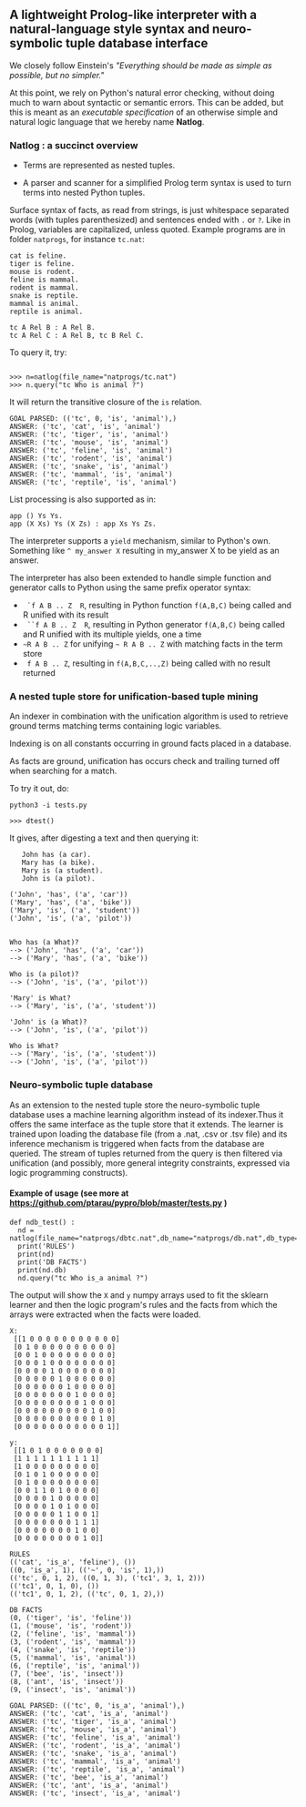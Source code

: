 ## A lightweight Prolog-like interpreter with a natural-language style syntax and neuro-symbolic tuple database interface

We closely follow Einstein's *"Everything should be made as simple as possible, but no simpler."*

At this point, we rely on Python's natural error checking, without doing much to warn about syntactic or semantic errors. This can be added, but this is meant as an *executable specification* of an otherwise simple and natural logic language that we hereby name **Natlog**.

###  **Natlog** : a succinct overview

* Terms are represented as nested tuples.

* A parser and scanner for a simplified Prolog term syntax is used
to turn terms into nested Python tuples.

Surface syntax of facts, as read from strings, is just whitespace separated words 
(with tuples parenthesized) and
sentences ended with ```.``` or ```?```.
Like in Prolog, variables are capitalized, unless quoted. Example programs are in folder ```natprogs```, for instance ```tc.nat```:

```
cat is feline.
tiger is feline.
mouse is rodent.
feline is mammal.
rodent is mammal.
snake is reptile.
mammal is animal.
reptile is animal.

tc A Rel B : A Rel B.
tc A Rel C : A Rel B, tc B Rel C.
```

To query it, try:

``` python3 -i natlog.py

>>> n=natlog(file_name="natprogs/tc.nat")
>>> n.query("tc Who is animal ?")
```

It will return the transitive closure of the ```is``` relation.

```
GOAL PARSED: (('tc', 0, 'is', 'animal'),)
ANSWER: ('tc', 'cat', 'is', 'animal')
ANSWER: ('tc', 'tiger', 'is', 'animal')
ANSWER: ('tc', 'mouse', 'is', 'animal')
ANSWER: ('tc', 'feline', 'is', 'animal')
ANSWER: ('tc', 'rodent', 'is', 'animal')
ANSWER: ('tc', 'snake', 'is', 'animal')
ANSWER: ('tc', 'mammal', 'is', 'animal')
ANSWER: ('tc', 'reptile', 'is', 'animal')
```

List processing is also supported as in:

```
app () Ys Ys. 
app (X Xs) Ys (X Zs) : app Xs Ys Zs.
```

The interpreter supports a ```yield``` mechanism, similar to Python's own. Something like 
``` ^ my_answer X ```
resulting in my_answer X to be yield as an answer.

The interpreter has also been extended to handle simple function and generator calls to Python  using the same prefix operator syntax:

- ``` `f A B .. Z  R```, resulting in Python function ```f(A,B,C)``` being called and R unified with its result
-  ``` ``f A B .. Z  R```, resulting in Python generator ```f(A,B,C)``` being called and R unified with its multiple yields, one a time
- ``` ~R A B .. Z ``` for unifying  ``` ~ R A B .. Z ``` with matching facts in the term store
- ``` f A B .. Z```, resulting in ```f(A,B,C,..,Z)``` being called with no result returned


### A nested tuple store for unification-based tuple mining

An indexer in combination with the unification algorithm is used to retrieve ground terms matching terms containing logic variables.

Indexing is on all constants occurring in 
ground facts placed in a database. 

As facts are ground,
unification has occurs check and trailing turned off when searching
for a match.

To try it out, do:

```python3 -i tests.py```

`````>>> dtest()`````

It gives, after digesting a text and then querying it:

```
   John has (a car).
   Mary has (a bike).
   Mary is (a student).
   John is (a pilot).
   
('John', 'has', ('a', 'car'))
('Mary', 'has', ('a', 'bike'))
('Mary', 'is', ('a', 'student'))
('John', 'is', ('a', 'pilot'))


Who has (a What)?
--> ('John', 'has', ('a', 'car'))
--> ('Mary', 'has', ('a', 'bike'))

Who is (a pilot)?
--> ('John', 'is', ('a', 'pilot'))

'Mary' is What?
--> ('Mary', 'is', ('a', 'student'))

'John' is (a What)?
--> ('John', 'is', ('a', 'pilot'))

Who is What?
--> ('Mary', 'is', ('a', 'student'))
--> ('John', 'is', ('a', 'pilot'))

```

### Neuro-symbolic tuple database

As an extension to the nested tuple store the neuro-symbolic tuple database uses a machine learning algorithm instead of its indexer.Thus it offers the same interface as the tuple store that it extends. The learner is trained upon loading the database file (from a .nat,  .csv or .tsv file) and its inference mechanism is triggered when facts from the database are queried. The stream of tuples returned from the query is then filtered via unification (and possibly, more general integrity constraints, expressed via logic programming constructs).

#### Example of usage (see more at https://github.com/ptarau/pypro/blob/master/tests.py )
```
def ndb_test() :
  nd = natlog(file_name="natprogs/dbtc.nat",db_name="natprogs/db.nat",db_type=1)
  print('RULES')
  print(nd)
  print('DB FACTS')
  print(nd.db)
  nd.query("tc Who is_a animal ?")
```
The output will show the ```X``` and ```y``` numpy arrays used to fit the sklearn learner and then the logic program's rules and the facts from which the arrays were extracted when the facts were loaded.

```
X:
 [[1 0 0 0 0 0 0 0 0 0 0 0]
 [0 1 0 0 0 0 0 0 0 0 0 0]
 [0 0 1 0 0 0 0 0 0 0 0 0]
 [0 0 0 1 0 0 0 0 0 0 0 0]
 [0 0 0 0 1 0 0 0 0 0 0 0]
 [0 0 0 0 0 1 0 0 0 0 0 0]
 [0 0 0 0 0 0 1 0 0 0 0 0]
 [0 0 0 0 0 0 0 1 0 0 0 0]
 [0 0 0 0 0 0 0 0 1 0 0 0]
 [0 0 0 0 0 0 0 0 0 1 0 0]
 [0 0 0 0 0 0 0 0 0 0 1 0]
 [0 0 0 0 0 0 0 0 0 0 0 1]]

y:
 [[1 0 1 0 0 0 0 0 0 0]
 [1 1 1 1 1 1 1 1 1 1]
 [1 0 0 0 0 0 0 0 0 0]
 [0 1 0 1 0 0 0 0 0 0]
 [0 1 0 0 0 0 0 0 0 0]
 [0 0 1 1 0 1 0 0 0 0]
 [0 0 0 0 1 0 0 0 0 0]
 [0 0 0 0 1 0 1 0 0 0]
 [0 0 0 0 0 1 1 0 0 1]
 [0 0 0 0 0 0 0 1 1 1]
 [0 0 0 0 0 0 0 1 0 0]
 [0 0 0 0 0 0 0 0 1 0]] 

RULES
(('cat', 'is_a', 'feline'), ())
((0, 'is_a', 1), (('~', 0, 'is', 1),))
(('tc', 0, 1, 2), ((0, 1, 3), ('tc1', 3, 1, 2)))
(('tc1', 0, 1, 0), ())
(('tc1', 0, 1, 2), (('tc', 0, 1, 2),))

DB FACTS
(0, ('tiger', 'is', 'feline'))
(1, ('mouse', 'is', 'rodent'))
(2, ('feline', 'is', 'mammal'))
(3, ('rodent', 'is', 'mammal'))
(4, ('snake', 'is', 'reptile'))
(5, ('mammal', 'is', 'animal'))
(6, ('reptile', 'is', 'animal'))
(7, ('bee', 'is', 'insect'))
(8, ('ant', 'is', 'insect'))
(9, ('insect', 'is', 'animal'))

GOAL PARSED: (('tc', 0, 'is_a', 'animal'),)
ANSWER: ('tc', 'cat', 'is_a', 'animal')
ANSWER: ('tc', 'tiger', 'is_a', 'animal')
ANSWER: ('tc', 'mouse', 'is_a', 'animal')
ANSWER: ('tc', 'feline', 'is_a', 'animal')
ANSWER: ('tc', 'rodent', 'is_a', 'animal')
ANSWER: ('tc', 'snake', 'is_a', 'animal')
ANSWER: ('tc', 'mammal', 'is_a', 'animal')
ANSWER: ('tc', 'reptile', 'is_a', 'animal')
ANSWER: ('tc', 'bee', 'is_a', 'animal')
ANSWER: ('tc', 'ant', 'is_a', 'animal')
ANSWER: ('tc', 'insect', 'is_a', 'animal')

```